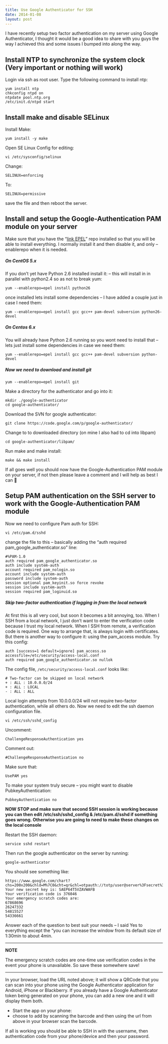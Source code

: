 ```yaml
---
title: Use Google Authenticator for SSH
date: 2014-01-08
layout: post
---
```

I have recently setup two factor authentication on my server using Google Authenticator, I thought it would be a good idea to share with you guys the way I achieved this and some issues I bumped into along the way.
<!--more-->

## Install NTP to synchronize the system clock (Very important or nothing will work)

Login via ssh as root user.
Type the following command to install ntp:

```shell
yum install ntp
chkconfig ntpd on
ntpdate pool.ntp.org
/etc/init.d/ntpd start
```

## Install make and disable SELinux

Install Make:

```shell
yum install -y make
```

Open SE Linux Config for editing:

```shell
vi /etc/sysconfig/selinux
```

Change:

```shell
SELINUX=enforcing
```

To:

```shell
SELINUX=permissive
```

save the file and then reboot the server.

## Install and setup the Google-Authentication PAM module on your server

Make sure that you have the “<a title="Link EPEL" href="https://fedoraproject.org/wiki/EPEL" target="_blank">link EPEL</a>” repo installed so that you will be able to install everything. I normally install it and then disable it, and only –enablerepo when it is needed.

##### On CentOS 5.x

If you don’t yet have Python 2.6 installed install it: – this will install in in parallel with python2.4 so as not to break yum:

```shell
yum --enablerepo=epel install python26
```

once installed lets install some dependencies – I have added a couple just in case I need them:

```shell
yum --enablerepo=epel install gcc gcc++ pam-devel subversion python26-devel
```

##### On Centos 6.x

You will already have Python 2.6 running so you wont need to install that – lets just install some dependencies in case we need them:

```shell
yum --enablerepo=epel install gcc gcc++ pam-devel subversion python-devel
```

##### Now we need to download and install git

```shell
yum --enablerepo=epel install git
```

Make a directory for the authenticator and go into it:

```shell
mkdir ./google-authenticator
cd google-authenticator/
```

Download the SVN for google authenticator:

```shell
git clone https://code.google.com/p/google-authenticator/
```

Change to to downloaded directory (on mine I also had to cd into libpam)

```shell
cd google-authenticator/libpam/
```

Run make and make install:

```shell
make && make install
```

If all goes well you should now have the Google-Authentication PAM module on your server, if not then please leave a comment and I will help as best I can 🙂

## Setup PAM authentication on the SSH server to work with the Google-Authentication PAM module

Now we need to configure Pam auth for SSH:

```shell
vi /etc/pam.d/sshd
```

change the file to this – basically adding the “auth required pam\_google\_authenticator.so” line:

```shell
#%PAM-1.0
auth required pam_google_authenticator.so
auth include system-auth
account required pam_nologin.so
account include system-auth
password include system-auth
session optional pam_keyinit.so force revoke
session include system-auth
session required pam_loginuid.so
```

##### Skip two-factor authentication if logging in from the local network

At first this is all very cool, but soon it becomes a bit annoying, too. When I SSH from a local network, I just don’t want to enter the verification code because I trust my local network. When I SSH from remote, a verification code is required. One way to arrange that, is always login with certificates. But there is another way to configure it: using the pam_access module. Try this config:

```shell
auth [success=1 default=ignore] pam_access.so accessfile=/etc/security/access-local.conf
auth required pam_google_authenticator.so nullok
```

The config file, `/etc/security/access-local.conf` looks like:

```shell
# Two-factor can be skipped on local network
+ : ALL : 10.0.0.0/24
+ : ALL : LOCAL
- : ALL : ALL
```

Local login attempts from 10.0.0.0/24 will not require two-factor authentication, while all others do.
Now we need to edit the ssh daemon configuration file.

`vi /etc/ssh/sshd_config`

Uncomment:

```shell
ChallengeResponseAuthentication yes
```

Comment out:

```shell
#ChallengeResponseAuthentication no
```

Make sure that:

```shell
UsePAM yes
```

To make your system truly secure – you might want to disable PubkeyAuthentication:

```shell
PubkeyAuthentication no
```

**NOW STOP and make sure that second SSH session is working because you can then edit /etc/ssh/sshd_config & /etc/pam.d/sshd if something goes wrong. Otherwise you are going to need to make these changes on the local console**

Restart the SSH daemon:

```shell
service sshd restart
```

Then run the google authenticator on the server by running:

```shell
google-authenticator
```

You should see something like:

```shell
https://www.google.com/chart?chs=200x200&chld=M%7C0&cht=qr&chl=otpauth://totp/user@server%3Fsecret%3DSAEP64T5VZAVWAFB
Your new secret key is: SAEP64T5VZAVWAFB
Your verification code is 376046
Your emergency scratch codes are:
67868696
26247332
54815527
54336661
```

Answer each of the question to best suit your needs – I said Yes to everything except the “you can increase the window from its default size of 1:30min to about 4min.

---
**NOTE**

The emergency scratch codes are one-time use verification codes in the event your phone is unavailable. So save these somewhere save!

---

In your browser, load the URL noted above; it will show a QRCode that you can scan into your phone using the Google Authenticator application for Android, iPhone or Blackberry. If you already have a Google Authenticator token being generated on your phone, you can add a new one and it will display them both.

  * Start the app on your phone:
  * choose to add by scanning the barcode and then using the url from above in your browser scan the barcode.

If all is working you should be able to SSH in with the username, then authentication code from your phone/device and then your password.
